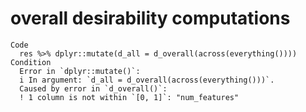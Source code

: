 # overall desirability computations

    Code
      res %>% dplyr::mutate(d_all = d_overall(across(everything())))
    Condition
      Error in `dplyr::mutate()`:
      i In argument: `d_all = d_overall(across(everything()))`.
      Caused by error in `d_overall()`:
      ! 1 column is not within `[0, 1]`: "num_features"

